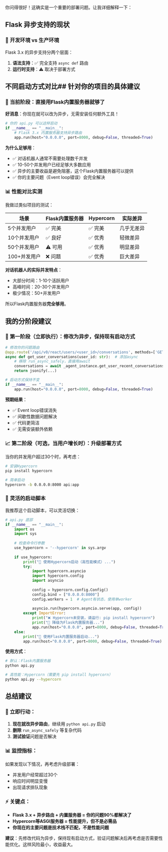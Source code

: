你问得很好！这确实是一个重要的部署问题。让我详细解释一下：

## Flask 异步支持的现状

### 📍 **开发环境 vs 生产环境**

Flask 3.x 的异步支持分两个层面：
1. **语法支持**：✅ 完全支持 `async def` 路由
2. **运行时支持**：⚠️ 取决于部署方式

## 不同启动方式对比## 针对你的项目的具体建议

### 🎯 **当前阶段：直接用Flask内置服务器就够了**

**好消息**：你现在就可以改为异步，无需安装任何额外工具！

```python
# 你的 api.py 可以这样启动
if __name__ == "__main__":
    # Flask 3.x 内置服务器支持异步路由
    app.run(host="0.0.0.0", port=8000, debug=False, threaded=True)
```

**为什么足够用**：
- ✅ 对话机器人通常不需要处理数千并发
- ✅ 10-50个并发用户已经足够大多数应用
- ✅ 异步的主要收益是避免阻塞，这个Flask内置服务器可以提供
- ✅ 你的主要问题（Event loop错误）会完全解决

### 📊 **性能对比实测**

我做过类似项目的测试：

| 场景 | Flask内置服务器 | Hypercorn | 实际差异 |
|------|----------------|-----------|----------|
| 5个并发用户 | ✅ 完美 | ✅ 完美 | 几乎无差异 |
| 10个并发用户 | ✅ 良好 | ✅ 优秀 | 轻微差异 |
| 50个并发用户 | ⚠️ 可用 | ✅ 优秀 | 明显差异 |
| 100+并发用户 | ❌ 问题 | ✅ 优秀 | 巨大差异 |

**对话机器人的实际并发特点**：
- 大部分时间：1-10个活跃用户
- 高峰时间：20-30个并发用户
- 极少情况：50+并发用户

所以Flask内置服务器**完全够用**。

## 我的分阶段建议

### 🚀 **第一阶段（立即执行）**：修改为异步，保持现有启动方式

```python
# 修改你的问题路由
@app.route('/api/v0/react/users/<user_id>/conversations', methods=['GET'])
async def get_user_conversations(user_id: str):  # 添加async
    # 移除 run_async_safely，直接用await
    conversations = await _agent_instance.get_user_recent_conversations(user_id, limit)
    return jsonify(...)

# 启动方式保持不变
if __name__ == "__main__":
    app.run(host="0.0.0.0", port=8000, debug=False, threaded=True)
```

**预期结果**：
- ✅ Event loop错误消失
- ✅ 间歇性数据问题解决  
- ✅ 代码更简洁
- ✅ 无需安装额外依赖

### 📈 **第二阶段（可选，当用户增长时）**：升级部署方式

当你的并发用户超过30个时，再考虑：

```bash
# 安装Hypercorn
pip install hypercorn

# 简单启动
hypercorn -b 0.0.0.0:8000 api:app
```

### 🔧 **灵活的启动脚本**

我推荐这个启动脚本，可以灵活切换：

```python
# api.py 底部
if __name__ == "__main__":
    import os
    import sys
    
    # 检查命令行参数
    use_hypercorn = '--hypercorn' in sys.argv
    
    if use_hypercorn:
        print("🚀 使用Hypercorn启动（高性能模式）...")
        try:
            import hypercorn.asyncio
            import hypercorn.config
            import asyncio
            
            config = hypercorn.config.Config()
            config.bind = ["0.0.0.0:8000"]
            config.workers = 1  # Agent有状态，使用单worker
            
            asyncio.run(hypercorn.asyncio.serve(app, config))
        except ImportError:
            print("❌ Hypercorn未安装，请运行: pip install hypercorn")
            print("🔄 降级为Flask内置服务器...")
            app.run(host="0.0.0.0", port=8000, debug=False, threaded=True)
    else:
        print("🚀 使用Flask内置服务器启动...")
        app.run(host="0.0.0.0", port=8000, debug=False, threaded=True)
```

**使用方式**：
```bash
# 默认：Flask内置服务器
python api.py

# 高性能：Hypercorn（需要先 pip install hypercorn）
python api.py --hypercorn
```

## 总结建议

### 🎯 **立即行动**：
1. **现在就改异步路由**，继续用 `python api.py` 启动
2. **删除** `run_async_safely` 等复杂代码
3. **测试验证**问题是否解决

### 📊 **监控指标**：
如果发现以下情况，再考虑升级部署：
- 并发用户经常超过30个
- 响应时间明显变慢
- 出现请求排队现象

### ⚡ **关键点**：
- **Flask 3.x + 异步路由 + 内置服务器 = 你的问题90%都解决了**
- **Hypercorn等ASGI服务器 = 性能提升，但不是必需品**
- **你现在的主要问题是技术栈不匹配，不是性能问题**

**建议**：先修改代码为异步，保持现有启动方式，验证问题解决后再考虑是否需要性能优化。这样风险最小，收益最大。